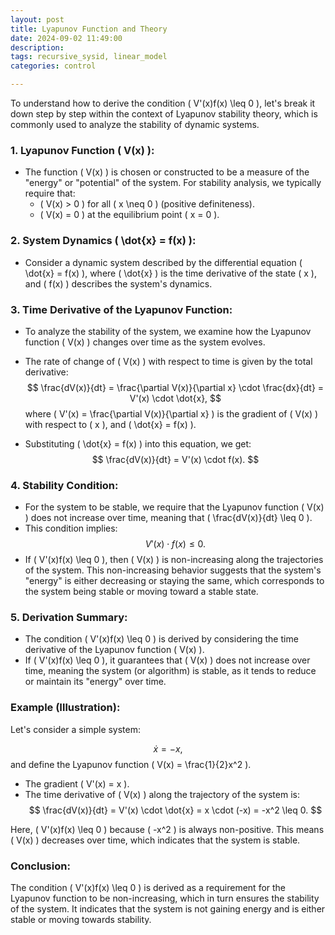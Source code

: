 ```yaml
---
layout: post
title: Lyapunov Function and Theory
date: 2024-09-02 11:49:00
description: 
tags: recursive_sysid, linear_model
categories: control

---
```


To understand how to derive the condition \( V'(x)f(x) \leq 0 \), let's break it down step by step within the context of Lyapunov stability theory, which is commonly used to analyze the stability of dynamic systems.

### 1. **Lyapunov Function \( V(x) \):**
   - The function \( V(x) \) is chosen or constructed to be a measure of the "energy" or "potential" of the system. For stability analysis, we typically require that:
     - \( V(x) > 0 \) for all \( x \neq 0 \) (positive definiteness).
     - \( V(x) = 0 \) at the equilibrium point \( x = 0 \).

### 2. **System Dynamics \( \dot{x} = f(x) \):**
   - Consider a dynamic system described by the differential equation \( \dot{x} = f(x) \), where \( \dot{x} \) is the time derivative of the state \( x \), and \( f(x) \) describes the system's dynamics.

### 3. **Time Derivative of the Lyapunov Function:**
   - To analyze the stability of the system, we examine how the Lyapunov function \( V(x) \) changes over time as the system evolves.
   - The rate of change of \( V(x) \) with respect to time is given by the total derivative:
     $$
     \frac{dV(x)}{dt} = \frac{\partial V(x)}{\partial x} \cdot \frac{dx}{dt} = V'(x) \cdot \dot{x},
     $$
     where \( V'(x) = \frac{\partial V(x)}{\partial x} \) is the gradient of \( V(x) \) with respect to \( x \), and \( \dot{x} = f(x) \).

   - Substituting \( \dot{x} = f(x) \) into this equation, we get:
     $$
     \frac{dV(x)}{dt} = V'(x) \cdot f(x).
     $$

### 4. **Stability Condition:**
   - For the system to be stable, we require that the Lyapunov function \( V(x) \) does not increase over time, meaning that \( \frac{dV(x)}{dt} \leq 0 \).
   - This condition implies:
     $$
     V'(x) \cdot f(x) \leq 0.
     $$
   - If \( V'(x)f(x) \leq 0 \), then \( V(x) \) is non-increasing along the trajectories of the system. This non-increasing behavior suggests that the system's "energy" is either decreasing or staying the same, which corresponds to the system being stable or moving toward a stable state.

### 5. **Derivation Summary:**
   - The condition \( V'(x)f(x) \leq 0 \) is derived by considering the time derivative of the Lyapunov function \( V(x) \).
   - If \( V'(x)f(x) \leq 0 \), it guarantees that \( V(x) \) does not increase over time, meaning the system (or algorithm) is stable, as it tends to reduce or maintain its "energy" over time.

### Example (Illustration):

Let's consider a simple system:

$$
\dot{x} = -x,
$$
and define the Lyapunov function \( V(x) = \frac{1}{2}x^2 \).

- The gradient \( V'(x) = x \).
- The time derivative of \( V(x) \) along the trajectory of the system is:
  $$
  \frac{dV(x)}{dt} = V'(x) \cdot \dot{x} = x \cdot (-x) = -x^2 \leq 0.
  $$
  

Here, \( V'(x)f(x) \leq 0 \) because \( -x^2 \) is always non-positive. This means \( V(x) \) decreases over time, which indicates that the system is stable.

### Conclusion:

The condition \( V'(x)f(x) \leq 0 \) is derived as a requirement for the Lyapunov function to be non-increasing, which in turn ensures the stability of the system. It indicates that the system is not gaining energy and is either stable or moving towards stability.